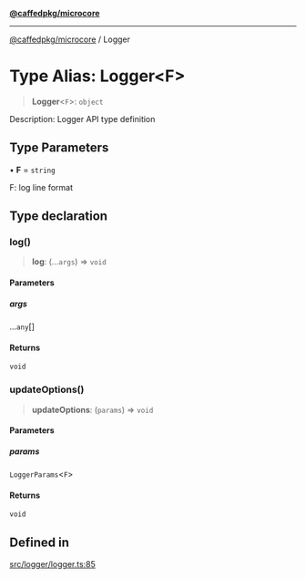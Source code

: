 [**@caffedpkg/microcore**](../README.md)

***

[@caffedpkg/microcore](../globals.md) / Logger

# Type Alias: Logger\<F\>

> **Logger**\<`F`\>: `object`

Description: Logger API type definition

## Type Parameters

• **F** = `string`

F: log line format

## Type declaration

### log()

> **log**: (...`args`) => `void`

#### Parameters

##### args

...`any`[]

#### Returns

`void`

### updateOptions()

> **updateOptions**: (`params`) => `void`

#### Parameters

##### params

`LoggerParams`\<`F`\>

#### Returns

`void`

## Defined in

[src/logger/logger.ts:85](https://github.com/caffed/microcore/blob/3444f5042af4893783a848f270124aa74f8db032/src/logger/logger.ts#L85)
